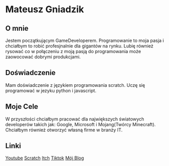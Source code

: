 # Mateusz Gniadzik

## O mnie
Jestem początkującym GameDeveloperem. Programowanie to moja pasja i chciałbym to robić profesjnalnie dla gigantów na rynku. Lubię również rysować co w połączeniu z moją pasją do programowania może zaowocować 
dobrymi produkcjami.

## Doświadczenie
Mam doświadczenie z językiem programowania scratch. Uczę się programować w jezyku python i javascript.
## Moje Cele
W przyszłości chciałbym pracować dla największych światowych developerów takich jak: Google, Microsoft i Mojang(Twórcy Minecraft).
Chciałbym również otworzyć własną firme w branży IT.
## Linki
 [Youtube](https://www.youtube.com/channel/UCzXZoIK3llGpC8Sw8uR7LpA)
[Scratch](https://scratch.mit.edu/users/Matrixse4-0/)
[Itch](https://elogame555.itch.io/)
[Tiktok](https://www.tiktok.com/@matrix._123)
[Mój Blog](https://matrixse4-0.blogspot.com/)
